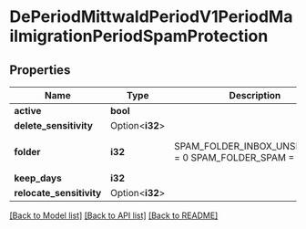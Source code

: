 # DePeriodMittwaldPeriodV1PeriodMailmigrationPeriodSpamProtection

## Properties

Name | Type | Description | Notes
------------ | ------------- | ------------- | -------------
**active** | **bool** |  | 
**delete_sensitivity** | Option<**i32**> |  | [optional]
**folder** | **i32** | SPAM_FOLDER_INBOX_UNSPECIFIED = 0 SPAM_FOLDER_SPAM = 1 | [default to Variant0]
**keep_days** | **i32** |  | 
**relocate_sensitivity** | Option<**i32**> |  | [optional]

[[Back to Model list]](../README.md#documentation-for-models) [[Back to API list]](../README.md#documentation-for-api-endpoints) [[Back to README]](../README.md)


